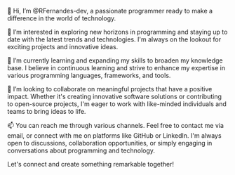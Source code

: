 👋 Hi, I’m @RFernandes-dev, a passionate programmer ready to make a difference in the world of technology.

👀 I’m interested in exploring new horizons in programming and staying up to date with the latest trends and technologies. I'm always on the lookout for exciting projects and innovative ideas.

🌱 I’m currently learning and expanding my skills to broaden my knowledge base. I believe in continuous learning and strive to enhance my expertise in various programming languages, frameworks, and tools.

💞️ I’m looking to collaborate on meaningful projects that have a positive impact. Whether it's creating innovative software solutions or contributing to open-source projects, 
I'm eager to work with like-minded individuals and teams to bring ideas to life.

📫 You can reach me through various channels. Feel free to contact me via email, or connect with me on platforms like GitHub  or LinkedIn.
I'm always open to discussions, collaboration opportunities, or simply engaging in conversations about programming and technology.

Let's connect and create something remarkable together!
<!---
RFernandes-dev/RFernandes-dev is a ✨ special ✨ repository because its `README.md` (this file) appears on your GitHub profile.
You can click the Preview link to take a look at your changes.
--->
